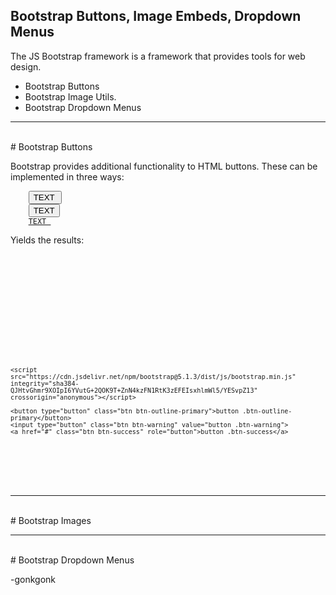 ## Bootstrap Buttons, Image Embeds, Dropdown Menus

The JS Bootstrap framework is a framework that provides tools for web design.

* Bootstrap Buttons
* Bootstrap Image Utils.
* Bootstrap Dropdown Menus

---
<br>
# Bootstrap Buttons

Bootstrap provides additional functionality to HTML buttons. These can be implemented in three ways:

<pre><code class="language-xml">    <button type="button" class="btn btn-ARGS:outline-ARGS:primary">TEXT </button>
    <input type="button" class="btn btn-ARGS:outline-ARGS:primary" value="TEXT">
    <a href="#" class="btn btn-ARGS:outline-ARGS:primary" role="button">TEXT </a>
</code></pre>

Yields the results:
<pre><code class="language-html">
<!doctype html>
<html lang="en">
  <head>
    <!-- Required meta tags -->
    <meta charset="utf-8">
    <meta name="viewport" content="width=device-width, initial-scale=1">

    <!-- Bootstrap CSS -->
    <link href="https://cdn.jsdelivr.net/npm/bootstrap@5.1.3/dist/css/bootstrap.min.css" rel="stylesheet" integrity="sha384-1BmE4kWBq78iYhFldvKuhfTAU6auU8tT94WrHftjDbrCEXSU1oBoqyl2QvZ6jIW3" crossorigin="anonymous">
    <script src="https://cdn.jsdelivr.net/npm/@popperjs/core@2.10.2/dist/umd/popper.min.js" integrity="sha384-7+zCNj/IqJ95wo16oMtfsKbZ9ccEh31eOz1HGyDuCQ6wgnyJNSYdrPa03rtR1zdB" crossorigin="anonymous"></script>
    <script src="https://cdn.jsdelivr.net/npm/bootstrap@5.1.3/dist/js/bootstrap.min.js" integrity="sha384-QJHtvGhmr9XOIpI6YVutG+2QOK9T+ZnN4kzFN1RtK3zEFEIsxhlmWl5/YESvpZ13" crossorigin="anonymous"></script>

    <button type="button" class="btn btn-outline-primary">button .btn-outline-primary</button>
    <input type="button" class="btn btn-warning" value="button .btn-warning">
    <a href="#" class="btn btn-success" role="button">button .btn-success</a>


  </body>
</html>

</code></pre>

---
<br>
# Bootstrap Images

---
<br>
# Bootstrap Dropdown Menus


-gonkgonk
